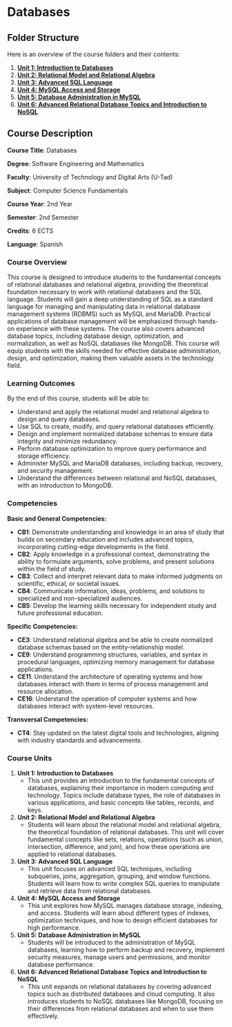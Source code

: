 # Databases

## **Folder Structure**

Here is an overview of the course folders and their contents:

1. [**Unit 1: Introduction to Databases**](Unit_1/)
2. [**Unit 2: Relational Model and Relational Algebra**](Unit_2/)
3. [**Unit 3: Advanced SQL Language**](Unit_3/)
4. [**Unit 4: MySQL Access and Storage**](Unit_4/)
5. [**Unit 5: Database Administration in MySQL**](Unit_5/)
6. [**Unit 6: Advanced Relational Database Topics and Introduction to NoSQL**](Unit_6/)

## **Course Description**

**Course Title**: Databases

**Degree**: Software Engineering and Mathematics

**Faculty**: University of Technology and Digital Arts (U-Tad)

**Subject**: Computer Science Fundamentals

**Course Year**: 2nd Year

**Semester**: 2nd Semester

**Credits**: 6 ECTS

**Language**: Spanish

### **Course Overview**

This course is designed to introduce students to the fundamental concepts of relational databases and relational algebra, providing the theoretical foundation necessary to work with relational databases and the SQL language. Students will gain a deep understanding of SQL as a standard language for managing and manipulating data in relational database management systems (RDBMS) such as MySQL and MariaDB. Practical applications of database management will be emphasized through hands-on experience with these systems. The course also covers advanced database topics, including database design, optimization, and normalization, as well as NoSQL databases like MongoDB. This course will equip students with the skills needed for effective database administration, design, and optimization, making them valuable assets in the technology field.

### **Learning Outcomes**

By the end of this course, students will be able to:

- Understand and apply the relational model and relational algebra to design and query databases.
- Use SQL to create, modify, and query relational databases efficiently.
- Design and implement normalized database schemas to ensure data integrity and minimize redundancy.
- Perform database optimization to improve query performance and storage efficiency.
- Administer MySQL and MariaDB databases, including backup, recovery, and security management.
- Understand the differences between relational and NoSQL databases, with an introduction to MongoDB.

### **Competencies**

**Basic and General Competencies:**

- **CB1**: Demonstrate understanding and knowledge in an area of study that builds on secondary education and includes advanced topics, incorporating cutting-edge developments in the field.
- **CB2**: Apply knowledge in a professional context, demonstrating the ability to formulate arguments, solve problems, and present solutions within the field of study.
- **CB3**: Collect and interpret relevant data to make informed judgments on scientific, ethical, or societal issues.
- **CB4**: Communicate information, ideas, problems, and solutions to specialized and non-specialized audiences.
- **CB5**: Develop the learning skills necessary for independent study and future professional education.

**Specific Competencies:**

- **CE3**: Understand relational algebra and be able to create normalized database schemas based on the entity-relationship model.
- **CE9**: Understand programming structures, variables, and syntax in procedural languages, optimizing memory management for database applications.
- **CE11**: Understand the architecture of operating systems and how databases interact with them in terms of process management and resource allocation.
- **CE16**: Understand the operation of computer systems and how databases interact with system-level resources.

**Transversal Competencies:**

- **CT4**: Stay updated on the latest digital tools and technologies, aligning with industry standards and advancements.

### **Course Units**

1. **Unit 1: Introduction to Databases**
    - This unit provides an introduction to the fundamental concepts of databases, explaining their importance in modern computing and technology. Topics include database types, the role of databases in various applications, and basic concepts like tables, records, and keys.
2. **Unit 2: Relational Model and Relational Algebra**
    - Students will learn about the relational model and relational algebra, the theoretical foundation of relational databases. This unit will cover fundamental concepts like sets, relations, operations (such as union, intersection, difference, and join), and how these operations are applied to relational databases.
3. **Unit 3: Advanced SQL Language**
    - This unit focuses on advanced SQL techniques, including subqueries, joins, aggregation, grouping, and window functions. Students will learn how to write complex SQL queries to manipulate and retrieve data from relational databases.
4. **Unit 4: MySQL Access and Storage**
    - This unit explores how MySQL manages database storage, indexing, and access. Students will learn about different types of indexes, optimization techniques, and how to design efficient databases for high performance.
5. **Unit 5: Database Administration in MySQL**
    - Students will be introduced to the administration of MySQL databases, learning how to perform backup and recovery, implement security measures, manage users and permissions, and monitor database performance.
6. **Unit 6: Advanced Relational Database Topics and Introduction to NoSQL**
    - This unit expands on relational databases by covering advanced topics such as distributed databases and cloud computing. It also introduces students to NoSQL databases like MongoDB, focusing on their differences from relational databases and when to use them effectively.